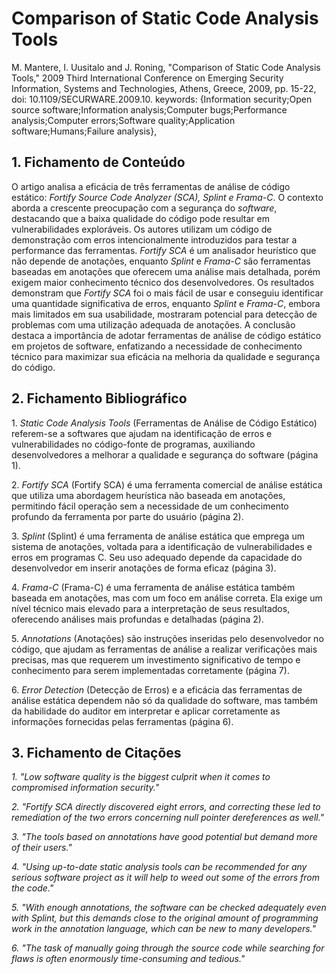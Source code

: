 # Comparison of Static Code Analysis Tools

M. Mantere, I. Uusitalo and J. Roning, "Comparison of Static Code Analysis Tools," 2009 Third International Conference on Emerging Security Information, Systems and Technologies, Athens, Greece, 2009, pp. 15-22, doi: 10.1109/SECURWARE.2009.10. keywords: {Information security;Open source software;Information analysis;Computer bugs;Performance analysis;Computer errors;Software quality;Application software;Humans;Failure analysis},

## 1\. Fichamento de Conteúdo

O artigo analisa a eficácia de três ferramentas de análise de código estático: *Fortify Source Code Analyzer (SCA), Splint e Frama-C*. O contexto aborda a crescente preocupação com a segurança do *software*, destacando que a baixa qualidade do código pode resultar em vulnerabilidades exploráveis. Os autores utilizam um código de demonstração com erros intencionalmente introduzidos para testar a performance das ferramentas. *Fortify SCA* é um analisador heurístico que não depende de anotações, enquanto *Splint* e *Frama-C* são ferramentas baseadas em anotações que oferecem uma análise mais detalhada, porém exigem maior conhecimento técnico dos desenvolvedores. Os resultados demonstram que *Fortify SCA* foi o mais fácil de usar e conseguiu identificar uma quantidade significativa de erros, enquanto *Splint* e *Frama-C*, embora mais limitados em sua usabilidade, mostraram potencial para detecção de problemas com uma utilização adequada de anotações. A conclusão destaca a importância de adotar ferramentas de análise de código estático em projetos de software, enfatizando a necessidade de conhecimento técnico para maximizar sua eficácia na melhoria da qualidade e segurança do código.

## 2\. Fichamento Bibliográfico

1\. *Static Code Analysis Tools* (Ferramentas de Análise de Código Estático) referem-se a softwares que ajudam na identificação de erros e vulnerabilidades no código-fonte de programas, auxiliando desenvolvedores a melhorar a qualidade e segurança do software (página 1).

2\. *Fortify SCA* (Fortify SCA) é uma ferramenta comercial de análise estática que utiliza uma abordagem heurística não baseada em anotações, permitindo fácil operação sem a necessidade de um conhecimento profundo da ferramenta por parte do usuário (página 2).

3\. *Splint* (Splint) é uma ferramenta de análise estática que emprega um sistema de anotações, voltada para a identificação de vulnerabilidades e erros em programas C. Seu uso adequado depende da capacidade do desenvolvedor em inserir anotações de forma eficaz (página 3).

4\. *Frama-C* (Frama-C) é uma ferramenta de análise estática também baseada em anotações, mas com um foco em análise correta. Ela exige um nível técnico mais elevado para a interpretação de seus resultados, oferecendo análises mais profundas e detalhadas (página 2).

5\. *Annotations* (Anotações) são instruções inseridas pelo desenvolvedor no código, que ajudam as ferramentas de análise a realizar verificações mais precisas, mas que requerem um investimento significativo de tempo e conhecimento para serem implementadas corretamente (página 7).

6\. *Error Detection* (Detecção de Erros) e a eficácia das ferramentas de análise estática dependem não só da qualidade do software, mas também da habilidade do auditor em interpretar e aplicar corretamente as informações fornecidas pelas ferramentas (página 6).

## 3\. Fichamento de Citações

*1\. "Low software quality is the biggest culprit when it comes to compromised information security."*

*2\. "Fortify SCA directly discovered eight errors, and correcting these led to remediation of the two errors concerning null pointer dereferences as well."*

*3\. "The tools based on annotations have good potential but demand more of their users."*

*4\. "Using up-to-date static analysis tools can be recommended for any serious software project as it will help to weed out some of the errors from the code."*

*5\. "With enough annotations, the software can be checked adequately even with Splint, but this demands close to the original amount of programming work in the annotation language, which can be new to many developers."*

*6\. "The task of manually going through the source code while searching for flaws is often enormously time-consuming and tedious."*  
